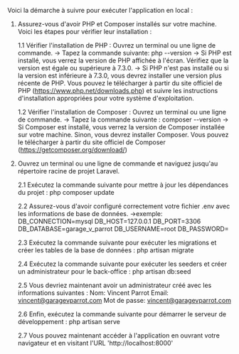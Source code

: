 Voici la démarche à suivre pour exécuter l'application en local :

1. Assurez-vous d'avoir PHP et Composer installés sur votre machine. Voici les étapes pour vérifier leur installation :
 
   1.1 Vérifier l'installation de PHP :
    Ouvrez un terminal ou une ligne de commande.
     -> Tapez la commande suivante: php --version
     -> Si PHP est installé, vous verrez la version de PHP affichée à l'écran. Vérifiez que la version est égale ou supérieure à 7.3.0.
     -> Si PHP n'est pas installé ou si la version est inférieure à 7.3.0, vous devrez installer une version plus récente de PHP. Vous pouvez le télécharger à partir du site officiel de PHP (https://www.php.net/downloads.php) et suivre les instructions d'installation appropriées pour votre système d'exploitation.
  
   1.2 Vérifier l'installation de Composer :
     Ouvrez un terminal ou une ligne de commande.
      -> Tapez la commande suivante : composer --version
      -> Si Composer est installé, vous verrez la version de Composer installée sur votre machine. Sinon, vous devrez installer Composer. Vous pouvez le télécharger à partir du site officiel de Composer (https://getcomposer.org/download/) 

2. Ouvrez un terminal ou une ligne de commande et naviguez jusqu'au répertoire racine de projet Laravel.
 
    2.1 Exécutez la commande suivante pour mettre à jour les dépendances du projet : php composer update
 
    2.2 Assurez-vous d'avoir configuré correctement votre fichier .env avec les informations de base de données.
       ->exemple: DB_CONNECTION=mysql
                  DB_HOST=127.0.0.1
                  DB_PORT=3306
                  DB_DATABASE=garage_v_parrot
                  DB_USERNAME=root
                  DB_PASSWORD=

    2.3 Exécutez la commande suivante pour exécuter les migrations et créer les tables de la base de données : php artisan migrate
 
    2.4 Exécutez la commande suivante pour exécuter les seeders et créer un administrateur pour le back-office : php artisan db:seed
 
    2.5 Vous devriez maintenant avoir un administrateur créé avec les informations suivantes :
       Nom: Vincent Parrot
       Email: vincent@garagevparrot.com
       Mot de passe: vincent@garagevparrot.com
 
    2.6 Enfin, exécutez la commande suivante pour démarrer le serveur de développement : php artisan serve
 
    2.7 Vous pouvez maintenant accéder à l'application en ouvrant votre navigateur et en visitant l'URL 'http://localhost:8000'
